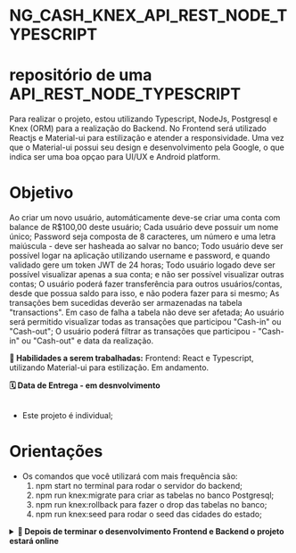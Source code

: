 # NG_CASH_KNEX_API_REST_NODE_TYPESCRIPT

# repositório de uma API_REST_NODE_TYPESCRIPT

Para realizar o projeto, estou utilizando Typescript, NodeJs, Postgresql e Knex (ORM) para a realização do Backend.
No Frontend será utilizado Reactjs e Material-ui para estilização e atender a responsividade. Uma vez que o Material-ui possui seu design e
desenvolvimento pela Google, o que indica ser uma boa opçao para UI/UX e Android platform.

# Objetivo
Ao criar um novo usuário, automáticamente  deve-se criar uma conta com balance de R$100,00 deste usuário; 
Cada usuário deve possuir um nome único;
Password seja composta de 8 caracteres, um número e uma letra maiúscula - deve ser hasheada ao salvar no banco;
Todo usuário deve ser possível logar na aplicação utilizando username e password, e quando validado gere um token JWT de 24 horas;
Todo usuário logado deve ser possível visualizar apenas a sua conta; e não ser possível visualizar outras contas;
O usuário poderá fazer transferência para outros usuários/contas, desde que possua saldo para isso, e não podera fazer para si mesmo;
As transações bem sucedidas deverão ser armazenadas na tabela "transactions". Em caso de falha a tabela não deve ser afetada;
Ao usuário será permitido visualizar todas as transações que participou "Cash-in" ou "Cash-out";
O usuário poderá filtrar as transações que participou - "Cash-in" ou "Cash-out" e data da realização.


  <strong>🚵 Habilidades a serem trabalhadas:</strong>
  Frontend: React e Typescript, utilizando Material-ui para estilização. Em andamento.

  
  <summary><strong>🗓 Data de Entrega - em desnvolvimento </strong></summary><br />
  
  * Este projeto é individual;
  
</details>

# Orientações

  - Os comandos que você utilizará com mais frequência são:
    1. npm start no terminal para rodar o servidor do backend;
    2. npm run knex:migrate para criar as tabelas no banco Postgresql;
    3. npm run knex:rollback para fazer o drop das tabelas no banco;
    4. npm run knex:seed para rodar o seed das cidades do estado;
  
<details>
  <summary><strong>🤝 Depois de terminar o desenvolvimento Frontend e Backend o projeto estará online</strong></summary><br />

  O link do projeto estará disponível aqui:

</details>

